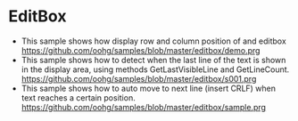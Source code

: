 # EditBox

* This sample shows how display row and column position of and editbox 
https://github.com/oohg/samples/blob/master/editbox/demo.prg
* This sample shows how to detect when the last line of the text is shown in the display area, using methods GetLastVisibleLine and GetLineCount.
https://github.com/oohg/samples/blob/master/editbox/s001.prg
* This sample shows how to auto move to next line (insert CRLF) when text reaches a certain position.
https://github.com/oohg/samples/blob/master/editbox/sample.prg

